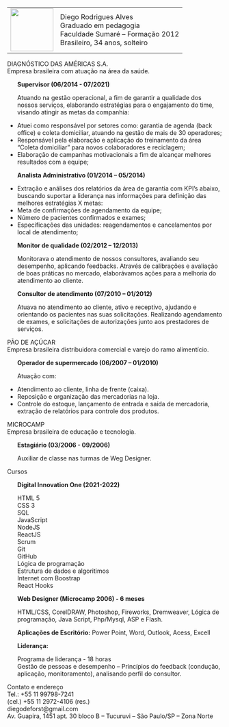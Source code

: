 <!DOCTYPE html> 
<html lang="pt-br">
<head>
</head>
<body>
 <div align=center>
  <table>
   <td> 
       <img src="https://scontent.fcgh12-1.fna.fbcdn.net/v/t39.30808-6/265297464_10223318707710091_654191305879367020_n.jpg?_nc_cat=107&ccb=1-5&_nc_sid=730e14&_nc_eui2=AeFSBUEkBopDNZuDBFSvHz6Zkhhiij9ArpaSGGKKP0CulgHaKQ14wsOtDNYnsX9XYkE&_nc_ohc=NylY8llDfVkAX_jY024&_nc_ht=scontent.fcgh12-1.fna&oh=00_AT-d1e5Z7VZ2iPQfUzDTb0UuojOD0wDzSFf13e8R-l2JXg&oe=61BD2384" 
   width="100" rigth="100">
</td>
<td>
    <div>Diego Rodrigues Alves</div> 
<div>Graduado em pedagogia  </div>
<div>Faculdade Sumaré – Formação 2012 </div>
<div>Brasileiro, 34 anos, solteiro </div>
    </td>
</table>
 </div>
  
<section class="subtitulo">DIAGNÓSTICO DAS AMÉRICAS S.A.</section>
Empresa brasileira com atuação na área da saúde. 
<b><ul>Supervisor (06/2014 - 07/2021)</ul> </b>
<ul>Atuando na gestão operacional, a fim de garantir a qualidade dos nossos serviços, elaborando estratégias para o engajamento do time, visando atingir as metas da companhia:
</ul>
<ul><li>Atuei como responsável por setores como: garantia de agenda (back office) e coleta domiciliar, atuando na gestão de mais de 30 operadores;
<li>Responsável pela elaboração e aplicação do treinamento da área “Coleta domiciliar” para novos colaboradores e reciclagem;
</li><li>Elaboração de campanhas motivacionais a fim de alcançar melhores resultados com a equipe;
</li></ul>
<b><ul>Analista Administrativo (01/2014 – 05/2014) </ul></b>
<ul><li>Extração e análises dos relatórios da área de garantia com KPI’s abaixo, buscando suportar a liderança nas informações para definição das melhores estratégias X metas:</li>
<li>Meta de confirmações de agendamento da equipe;</li>
<li>Número de pacientes confirmados e exames;</li>
<li>Especificações das unidades: reagendamentos e cancelamentos por local de atendimento;
</ul></li>

<b><ul>Monitor de qualidade (02/2012 – 12/2013) </ul></b>
<ul>Monitorava o atendimento de nossos consultores, avaliando seu desempenho, aplicando feedbacks. Através de calibrações e avaliação de boas práticas no mercado, elaborávamos ações para a melhoria do atendimento ao cliente.

<b><p>Consultor de atendimento (07/2010 – 01/2012)</b></p>
Atuava no atendimento ao cliente, ativo e receptivo, ajudando e orientando os pacientes nas suas solicitações. Realizando agendamento de exames, e solicitações de autorizações junto aos prestadores de serviços.</ul>
</li>

<section class="subtitulo">PÃO DE AÇÚCAR </section>
Empresa brasileira distribuidora comercial e varejo do ramo alimentício. 

<b><ul>Operador de supermercado (06/2007 – 01/2010)</ul></b>
<ul>Atuação com:</ul>
<ul><li> Atendimento ao cliente, linha de frente (caixa).</li>
<li>Reposição e organização das mercadorias na loja. </li>
<li>Controle do estoque, lançamento de entrada e saída de mercadoria, extração de relatórios para controle dos produtos.</li>
</ul>
<section class="subtitulo">MICROCAMP</section>
Empresa brasileira de educação e tecnologia.

<b><ul>Estagiário (03/2006 - 09/2006)</ul></b>
<ul>Auxiliar de classe nas turmas de Weg Designer.</ul>


<section class="subtitulo"> Cursos </section>

<b><ul>Digital Innovation One (2021-2022)</ul></b>
<ul>
 <div> HTML 5 </div>
 <div> CSS 3 </div>
 <div> SQL </div>
 <div> JavaScript </div>
 <div> NodeJS</div>
 <div> ReactJS</div>
 <div> Scrum </div>
 <div> Git </div>
 <div> GitHub </div>
 <div> Lógica de programação</div>
 <div> Estrutura de dados e algoritimos </div>
 <div> Internet com Boostrap </div>
 <div> React Hooks</div>
</ul>
<b><ul>Web Designer (Microcamp 2006) - 6 meses</b></ul>
<ul>HTML/CSS, CorelDRAW, Photoshop, Fireworks, Dremweaver, Lógica de programação, Java Script, Php/Mysql, ASP e Flash.</ul>
<b><ul>Aplicações de Escritório:</b> Power Point, Word, Outlook, Acess, Excell</ul>

<ul><b>Liderança:</b></ul>
<ul><div>Programa de liderança - 18 horas</div>
<div>Gestão de pessoas e desempenho – Princípios do feedback (condução, aplicação, monitoramento), analisando perfil do consultor. </div></ul>

<section class="subtitulo">Contato e endereço </section>
<div>Tel.: +55 11 99798-7241</div>
</div>(cel.) +55 11 2972-4106 (res.)</div>
<div> diegodeforst@gmail.com </div>
<div>Av. Guapira, 1451 apt. 30 bloco B – Tucuruvi  – São Paulo/SP – Zona Norte</div>

    
</body>
</html>
